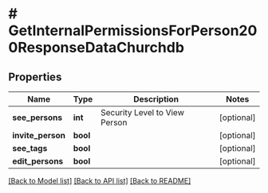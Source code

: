 # # GetInternalPermissionsForPerson200ResponseDataChurchdb

## Properties

Name | Type | Description | Notes
------------ | ------------- | ------------- | -------------
**see_persons** | **int** | Security Level to View Person | [optional]
**invite_person** | **bool** |  | [optional]
**see_tags** | **bool** |  | [optional]
**edit_persons** | **bool** |  | [optional]

[[Back to Model list]](../../README.md#models) [[Back to API list]](../../README.md#endpoints) [[Back to README]](../../README.md)
